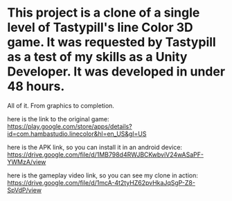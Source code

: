 # This project is a clone of a single level of Tastypill's line Color 3D game. It was requested by Tastypill as a test of my skills as a Unity Developer. It was developed in under 48 hours.
All of it. From graphics to completion.

here is the link to the original game:
https://play.google.com/store/apps/details?id=com.hambastudio.linecolor&hl=en_US&gl=US

here is the APK link, so you can install it in an android device:
https://drive.google.com/file/d/1MB798d4RWJBCKwbviV24wASaPF-YWMzA/view  

here is the gameplay video link, so you can see my clone in action:
https://drive.google.com/file/d/1mcA-4t2tyHZ62pvHkaJqSgP-Z8-SpVdP/view
